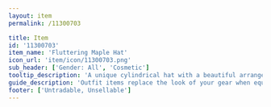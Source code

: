 ```yaml
---
layout: item
permalink: /11300703

title: Item
id: '11300703'
item_name: 'Fluttering Maple Hat'
icon_url: 'item/icon/11300703.png'
sub_header: ['Gender: All', 'Cosmetic']
tooltip_description: 'A unique cylindrical hat with a beautiful arrangement of autumn leaves.'
guide_description: 'Outfit items replace the look of your gear when equipped.'
footer: ['Untradable, Unsellable']
---
```

